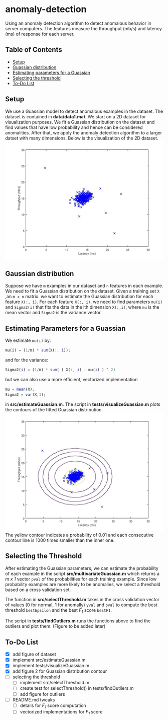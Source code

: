 # anomaly-detection
Using an anomaly detection algorithm to detect anomalous behavior in server computers.
The features measure the throughput (mb/s) and latency (ms) of response for each server.

## Table of Contents
* [Setup](#setup)
* [Guassian distribution](#gaussian-distribution)
* [Estimating parameters for a Guassian](#estimating-parameters-for-a-guassian)
* [Selecting the threshold](#selecting-the-threshold)
* [To-Do List](#to\-do-list)

## Setup
We use a Guassian model to detect anomalous examples in the dataset. The dataset
is contained in **data/data1.mat**. We start on a
2D dataset for visualization purposes. We fit a Guassian distribution on the dataset and find values 
that have low probability and hence can be considered anomalities.
After that, we apply the anomaly detection algorithm to a larger datset
with many dimensions. Below is the visualization of the 2D dataset. 
![data1.mat X](figures/figure1.jpg)

## Gaussian distribution
Suppose we have ```m``` examples in our dataset and
```n``` features in each example.
We need to fit a Guassian distribution on the dataset.
Given a training set ``` X ``` ,an ```m x n``` matrix.
we want to estimate the Guassian distribution for each feature
```X(:, i)```. For each feature ```X(:, i)```, we need to find
parameters ```mu(i)``` and ```Sigma2(i)``` that fits the data
in the ith dimension ```X(:,i)```, where ```mu``` is the mean
vector and ```Sigma2``` is the variance vector.

## Estimating Parameters for a Guassian
We estimate ```mu(i)``` by:
```octave
mu(i) = (1/m) * sum(X(:, i));
```
and for the variance:
```octave
Sigma2(i) = (1/m) * sum( ( X(:, i) - mu(i) ) ^ 2)
```
but we can also use a more efficient, vectorized implementation
```octave
mu = mean(X);
Sigma2 = var(X,1);
```
in **src/estimateGuassian.m**.
The script in **tests/visualizeGuassian.m** plots the contours of the
fitted Guassian distribution.
![alt-text](figures/figure2.jpg)
The yellow contour indicates a probability of 0.01 and each consecutive
contour line is 1000 times smaller than the inner one.

## Selecting the Threshold
After estimating the Guassian parameters, we can estimate the probability 
of each example in the script **src/multivariateGuassian.m** which returns
a *m x 1* vector ```pval``` of the probabilities for each training example.
Since low probability examples are more likely to be
anomalies, we select a threshold based on a cross validation set. 

The function in **src/selectThreshold.m** takes in the cross validation vector
of values (0 for normal, 1 for anomally) ```yval``` and ```pval``` to compute
the best threshold ```bestEpsilon``` and the best *F<sub>1</sub>* score ```bestF1```.

The script in **tests/findOutliers.m** runs the functions above to find the outliers
and plot them.
(Figure to be added later)

## To-Do List
- [X] add figure of dataset
- [X] implement src/estimateGuassian.m
- [X] implement tests/visualizeGuassian.m
- [X] add figure 2 for Guassian distribution contour
- [ ] selecting the threshold
  - [ ] implement src/selectThreshold.m
  - [ ] create test for selectThreshold() in tests/findOutliers.m
  - [ ] add figure for outliers
- [ ] README.md tweaks
  - [ ] details for *F<sub>1</sub>* score computation
  - [ ] vectorized implementations for *F<sub>1</sub>* score
